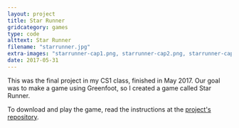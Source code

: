 ```yaml
---
layout: project
title: Star Runner
gridcategory: games
type: code
alttext: Star Runner
filename: "starrunner.jpg"
extra-images: "starrunner-cap1.png, starrunner-cap2.png, starrunner-cap3.png, starrunner-cap4.png, starrunner-cap5.png, starrunner-cap6.png"
date: 2017-05-31
---
```

This was the final project in my CS1 class, finished in May 2017. Our goal was to make a game using Greenfoot, so I created a game called Star Runner.

To download and play the game, read the instructions at the [project's repository](https://github.com/lizgw/StarRunner).

